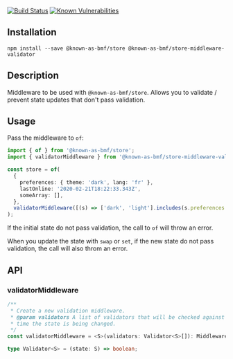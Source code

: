 [![Build Status](https://travis-ci.org/known-as-bmf/store-middleware-validator.svg?branch=master)](https://travis-ci.org/known-as-bmf/store-middleware-validator)
[![Known Vulnerabilities](https://snyk.io/test/github/known-as-bmf/store-middleware-validator/badge.svg?targetFile=package.json)](https://snyk.io/test/github/known-as-bmf/store-middleware-validator?targetFile=package.json)

## Installation

`npm install --save @known-as-bmf/store @known-as-bmf/store-middleware-validator`

## Description

Middleware to be used with `@known-as-bmf/store`. Allows you to validate / prevent state updates that don't pass validation.

## Usage

Pass the middleware to `of`:

```ts
import { of } from '@known-as-bmf/store';
import { validatorMiddleware } from '@known-as-bmf/store-middleware-validator';

const store = of(
  {
    preferences: { theme: 'dark', lang: 'fr' },
    lastOnline: '2020-02-21T18:22:33.343Z',
    someArray: [],
  },
  validatorMiddleware([(s) => ['dark', 'light'].includes(s.preferences.theme)])
);
```

If the initial state do not pass validation, the call to `of` will throw an error.

When you update the state with `swap` or `set`, if the new state do not pass validation, the call will also throm an error.

## API

### validatorMiddleware

```ts
/**
 * Create a new validation middleware.
 * @param validators A list of validators that will be checked against every
 * time the state is being changed.
 */
const validatorMiddleware = <S>(validators: Validator<S>[]): Middleware<S>;
```

```ts
type Validator<S> = (state: S) => boolean;
```
